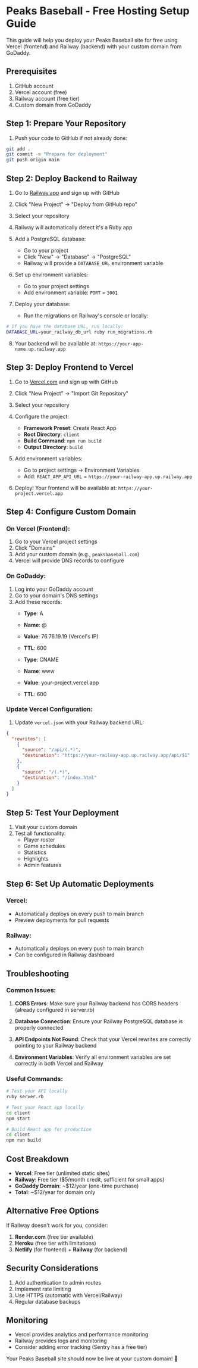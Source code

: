 # Peaks Baseball - Free Hosting Setup Guide

This guide will help you deploy your Peaks Baseball site for free using Vercel (frontend) and Railway (backend) with your custom domain from GoDaddy.

## Prerequisites

1. GitHub account
2. Vercel account (free)
3. Railway account (free tier)
4. Custom domain from GoDaddy

## Step 1: Prepare Your Repository

1. Push your code to GitHub if not already done:
```bash
git add .
git commit -m "Prepare for deployment"
git push origin main
```

## Step 2: Deploy Backend to Railway

1. Go to [Railway.app](https://railway.app) and sign up with GitHub
2. Click "New Project" → "Deploy from GitHub repo"
3. Select your repository
4. Railway will automatically detect it's a Ruby app
5. Add a PostgreSQL database:
   - Go to your project
   - Click "New" → "Database" → "PostgreSQL"
   - Railway will provide a `DATABASE_URL` environment variable

6. Set up environment variables:
   - Go to your project settings
   - Add environment variable: `PORT` = `3001`

7. Deploy your database:
   - Run the migrations on Railway's console or locally:
```bash
# If you have the database URL, run locally:
DATABASE_URL=your_railway_db_url ruby run_migrations.rb
```

8. Your backend will be available at: `https://your-app-name.up.railway.app`

## Step 3: Deploy Frontend to Vercel

1. Go to [Vercel.com](https://vercel.com) and sign up with GitHub
2. Click "New Project" → "Import Git Repository"
3. Select your repository
4. Configure the project:
   - **Framework Preset**: Create React App
   - **Root Directory**: `client`
   - **Build Command**: `npm run build`
   - **Output Directory**: `build`

5. Add environment variables:
   - Go to project settings → Environment Variables
   - Add: `REACT_APP_API_URL` = `https://your-railway-app.up.railway.app`

6. Deploy! Your frontend will be available at: `https://your-project.vercel.app`

## Step 4: Configure Custom Domain

### On Vercel (Frontend):
1. Go to your Vercel project settings
2. Click "Domains"
3. Add your custom domain (e.g., `peaksbaseball.com`)
4. Vercel will provide DNS records to configure

### On GoDaddy:
1. Log into your GoDaddy account
2. Go to your domain's DNS settings
3. Add these records:
   - **Type**: A
   - **Name**: @
   - **Value**: 76.76.19.19 (Vercel's IP)
   - **TTL**: 600

   - **Type**: CNAME
   - **Name**: www
   - **Value**: your-project.vercel.app
   - **TTL**: 600

### Update Vercel Configuration:
1. Update `vercel.json` with your Railway backend URL:
```json
{
  "rewrites": [
    {
      "source": "/api/(.*)",
      "destination": "https://your-railway-app.up.railway.app/api/$1"
    },
    {
      "source": "/(.*)",
      "destination": "/index.html"
    }
  ]
}
```

## Step 5: Test Your Deployment

1. Visit your custom domain
2. Test all functionality:
   - Player roster
   - Game schedules
   - Statistics
   - Highlights
   - Admin features

## Step 6: Set Up Automatic Deployments

### Vercel:
- Automatically deploys on every push to main branch
- Preview deployments for pull requests

### Railway:
- Automatically deploys on every push to main branch
- Can be configured in Railway dashboard

## Troubleshooting

### Common Issues:

1. **CORS Errors**: Make sure your Railway backend has CORS headers (already configured in server.rb)

2. **Database Connection**: Ensure your Railway PostgreSQL database is properly connected

3. **API Endpoints Not Found**: Check that your Vercel rewrites are correctly pointing to your Railway backend

4. **Environment Variables**: Verify all environment variables are set correctly in both Vercel and Railway

### Useful Commands:

```bash
# Test your API locally
ruby server.rb

# Test your React app locally
cd client
npm start

# Build React app for production
cd client
npm run build
```

## Cost Breakdown

- **Vercel**: Free tier (unlimited static sites)
- **Railway**: Free tier ($5/month credit, sufficient for small apps)
- **GoDaddy Domain**: ~$12/year (one-time purchase)
- **Total**: ~$12/year for domain only

## Alternative Free Options

If Railway doesn't work for you, consider:

1. **Render.com** (free tier available)
2. **Heroku** (free tier with limitations)
3. **Netlify** (for frontend) + **Railway** (for backend)

## Security Considerations

1. Add authentication to admin routes
2. Implement rate limiting
3. Use HTTPS (automatic with Vercel/Railway)
4. Regular database backups

## Monitoring

- Vercel provides analytics and performance monitoring
- Railway provides logs and monitoring
- Consider adding error tracking (Sentry has a free tier)

Your Peaks Baseball site should now be live at your custom domain! 🎉 
